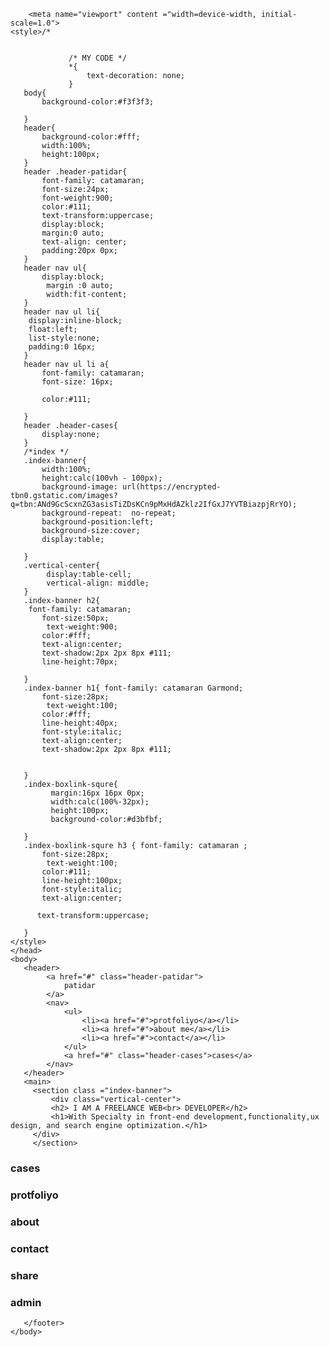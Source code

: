 
<html>
    <head>
        <meta  charset="utf-8">
        <title>
                 lol
        </title>

        <meta name="viewport" content ="width=device-width, initial-scale=1.0">
    <style>/* 
        
        
                 /* MY CODE */
                 *{
                     text-decoration: none;
                 }
       body{
           background-color:#f3f3f3;

       }          
       header{
           background-color:#fff;
           width:100%;
           height:100px;
       }
       header .header-patidar{
           font-family: catamaran;
           font-size:24px;
           font-weight:900;
           color:#111;
           text-transform:uppercase;
           display:block;
           margin:0 auto;
           text-align: center;
           padding:20px 0px;
       }
       header nav ul{
           display:block;
            margin :0 auto;
            width:fit-content;
       }
       header nav ul li{
        display:inline-block;
        float:left;
        list-style:none;
        padding:0 16px;
       }
       header nav ul li a{
           font-family: catamaran;
           font-size: 16px;
          
           color:#111;

       }
       header .header-cases{
           display:none;
       }
       /*index */
       .index-banner{
           width:100%;
           height:calc(100vh - 100px);
           background-image: url(https://encrypted-tbn0.gstatic.com/images?q=tbn:ANd9GcScxnZG3asisTiZDsKCn9pMxHdAZklz2IfGxJ7YVTBiazpjRrYO);
           background-repeat:  no-repeat;
           background-position:left;
           background-size:cover;
           display:table;

       }
       .vertical-center{
            display:table-cell;
            vertical-align: middle;
       }
       .index-banner h2{
        font-family: catamaran;
           font-size:50px;
            text-weight:900;
           color:#fff;
           text-align:center;
           text-shadow:2px 2px 8px #111;
           line-height:70px;

       }
       .index-banner h1{ font-family: catamaran Garmond;
           font-size:28px;
            text-weight:100;
           color:#fff;
           line-height:40px;
           font-style:italic;
           text-align:center;
           text-shadow:2px 2px 8px #111;


       }
       .index-boxlink-squre{
             margin:16px 16px 0px;
             width:calc(100%-32px);
             height:100px;
             background-color:#d3bfbf;
             
       }
       .index-boxlink-squre h3 { font-family: catamaran ;
           font-size:28px;
            text-weight:100;
           color:#111;
           line-height:100px;
           font-style:italic;
           text-align:center;
           
          text-transform:uppercase;

       }
    </style>
    </head>
    <body>
       <header>
            <a href="#" class="header-patidar">
                patidar
            </a>
            <nav>
                <ul>
                    <li><a href="#">protfoliyo</a></li>
                    <li><a href="#">about me</a></li>
                    <li><a href="#">contact</a></li>
                </ul>
                <a href="#" class="header-cases">cases</a>
            </nav>
       </header>   
       <main>
         <section class ="index-banner">
             <div class="vertical-center">
             <h2> I AM A FREELANCE WEB<br> DEVELOPER</h2>
             <h1>With Specialty in front-end development,functionality,ux design, and search engine optimization.</h1>
         </div>
         </section>
<section>
    <div class="index-boxlink-squre">
        <h3>
            cases
        </h3>
    </div>
    <div class="index-boxlink-squre">
            <h3>
                protfoliyo
            </h3>
    </div>
         <div class="index-boxlink-squre">
                <h3>
                    about
                </h3>
            </div>
            <div class="index-boxlink-squre">
                    <h3>
                        contact
                    </h3>
                </div>
                <div class="index-boxlink-squre">
                        <h3>
                         share
                        </h3>
                    </div>
                    <div class="index-boxlink-squre">
                            <h3>
                             admin
                            </h3>
                        </div>
            
</section>
       </main> 
       <footer>

         

       </footer>
    </body>
</html>
